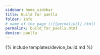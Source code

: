 ```yaml
---
sidebar: home_sidebar
title: Build for paella
folder: info
# name of the page (/{{permalink}}.html)
permalink: build_for_paella.html
device: paella
---
```

{% include templates/device_build.md %}
